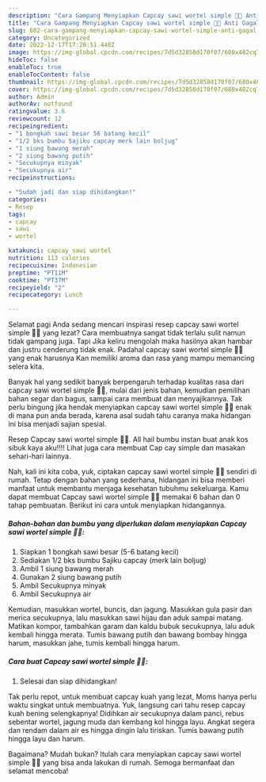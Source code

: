 ```yaml
---
description: "Cara Gampang Menyiapkan Capcay sawi wortel simple 🥕🥬 Anti Gagal"
title: "Cara Gampang Menyiapkan Capcay sawi wortel simple 🥕🥬 Anti Gagal"
slug: 602-cara-gampang-menyiapkan-capcay-sawi-wortel-simple-anti-gagal
category: Uncategorized
date: 2022-12-17T17:20:51.440Z
image: https://img-global.cpcdn.com/recipes/7d5d32858d170f07/680x482cq70/capcay-sawi-wortel-simple-foto-resep-utama.jpg
hideToc: false
enableToc: true
enableTocContent: false
thumbnail: https://img-global.cpcdn.com/recipes/7d5d32858d170f07/680x482cq70/capcay-sawi-wortel-simple-foto-resep-utama.jpg
cover: https://img-global.cpcdn.com/recipes/7d5d32858d170f07/680x482cq70/capcay-sawi-wortel-simple-foto-resep-utama.jpg
author: Admin
authorAv: notfound
ratingvalue: 3.6
reviewcount: 12
recipeingredient:
- "1 bongkah sawi besar 56 batang kecil"
- "1/2 bks bumbu Sajiku capcay merk lain boljug"
- "1 siung bawang merah"
- "2 siung bawang putih"
- "Secukupnya minyak"
- "Secukupnya air"
recipeinstructions:

- "Sudah jadi dan siap dihidangkan!"
categories:
- Resep
tags:
- capcay
- sawi
- wortel

katakunci: capcay sawi wortel 
nutrition: 113 calories
recipecuisine: Indonesian
preptime: "PT11M"
cooktime: "PT37M"
recipeyield: "2"
recipecategory: Lunch

---
```



Selamat pagi Anda sedang mencari inspirasi resep capcay sawi wortel simple 🥕🥬 yang lezat? Cara membuatnya sangat tidak terlalu sulit namun tidak gampang juga. Tapi Jika keliru mengolah maka hasilnya akan hambar dan justru cenderung tidak enak. Padahal capcay sawi wortel simple 🥕🥬 yang enak harusnya Kan memiliki aroma dan rasa yang mampu memancing selera kita.


Banyak hal yang sedikit banyak berpengaruh terhadap kualitas rasa dari capcay sawi wortel simple 🥕🥬, mulai dari jenis bahan, kemudian pemilihan bahan segar dan bagus, sampai cara membuat dan menyajikannya. Tak perlu bingung jika hendak menyiapkan capcay sawi wortel simple 🥕🥬 enak di mana pun anda berada, karena asal sudah tahu caranya maka hidangan ini bisa menjadi sajian spesial.

Resep Capcay sawi wortel simple 🥕🥬. All hail bumbu instan buat anak kos sibuk kaya aku!!!! Lihat juga cara membuat Cap cay simple dan masakan sehari-hari lainnya.


Nah, kali ini kita coba, yuk, ciptakan capcay sawi wortel simple 🥕🥬 sendiri di rumah. Tetap dengan bahan yang sederhana, hidangan ini bisa memberi manfaat untuk membantu menjaga kesehatan tubuhmu sekeluarga. Kamu dapat membuat Capcay sawi wortel simple 🥕🥬 memakai 6 bahan dan 0 tahap pembuatan. Berikut ini cara untuk menyiapkan hidangannya.

<!--inarticleads1-->

##### Bahan-bahan dan bumbu yang diperlukan dalam menyiapkan Capcay sawi wortel simple 🥕🥬:

1. Siapkan 1 bongkah sawi besar (5-6 batang kecil)
1. Sediakan 1/2 bks bumbu Sajiku capcay (merk lain boljug)
1. Ambil 1 siung bawang merah
1. Gunakan 2 siung bawang putih
1. Ambil Secukupnya minyak
1. Ambil Secukupnya air


Kemudian, masukkan wortel, buncis, dan jagung. Masukkan gula pasir dan merica secukupnya, lalu masukkan sawi hijau dan aduk sampai matang. Matikan kompor, tambahkan garam dan kaldu bubuk secukupnya, lalu aduk kembali hingga merata. Tumis bawang putih dan bawang bombay hingga harum, masukkan jahe, tumis kembali hingga harum. 

<!--inarticleads2-->

##### Cara buat Capcay sawi wortel simple 🥕🥬:


1. Selesai dan siap dihidangkan!

Tak perlu repot, untuk membuat capcay kuah yang lezat, Moms hanya perlu waktu singkat untuk membuatnya. Yuk, langsung cari tahu resep capcay kuah bening selengkapnya! Didihkan air secukupnya dalam panci, rebus sebentar wortel, jagung muda dan kembang kol hingga layu. Angkat segera dan rendam dalam air es hingga dingin lalu tiriskan. Tumis bawang putih hingga layu dan harum. 

Bagaimana? Mudah bukan? Itulah cara menyiapkan capcay sawi wortel simple 🥕🥬 yang bisa anda lakukan di rumah. Semoga bermanfaat dan selamat mencoba!
